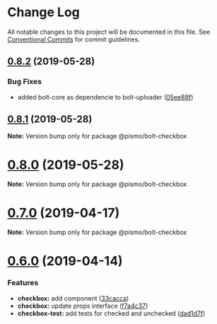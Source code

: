 # Change Log

All notable changes to this project will be documented in this file.
See [Conventional Commits](https://conventionalcommits.org) for commit guidelines.

## [0.8.2](https://github.com/pismo/bolt/compare/v0.8.1...v0.8.2) (2019-05-28)


### Bug Fixes

* added bolt-core as dependencie to bolt-uploader ([05ee88f](https://github.com/pismo/bolt/commit/05ee88f))





## [0.8.1](https://github.com/pismo/bolt/compare/v0.8.0...v0.8.1) (2019-05-28)

**Note:** Version bump only for package @pismo/bolt-checkbox





# [0.8.0](https://github.com/pismo/bolt/compare/v0.7.0...v0.8.0) (2019-05-28)

**Note:** Version bump only for package @pismo/bolt-checkbox





# [0.7.0](https://github.com/pismo/bolt/compare/v0.6.0...v0.7.0) (2019-04-17)

**Note:** Version bump only for package @pismo/bolt-checkbox





# [0.6.0](https://github.com/pismo/bolt/compare/v0.5.0...v0.6.0) (2019-04-14)


### Features

* **checkbox:** add component ([33cacca](https://github.com/pismo/bolt/commit/33cacca))
* **checkbox:** update props interface ([f7a4c37](https://github.com/pismo/bolt/commit/f7a4c37))
* **checkbox-test:** add tests for checked and unchecked ([dad1d7f](https://github.com/pismo/bolt/commit/dad1d7f))
